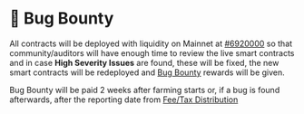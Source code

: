 # 🐛 Bug Bounty

All contracts will be deployed with liquidity on Mainnet at [\#6920000](https://bscscan.com/block/countdown/6922000) so that community/auditors will have enough time to review the live smart contracts and in case **High Severity Issues** are found, these will be fixed, the new smart contracts will be redeployed and [Bug Bounty](bug-bounty.md) rewards will be given.  
  
Bug Bounty will be paid 2 weeks after farming starts or, if a bug is found afterwards, after the reporting date from [Fee/Tax Distribution](../features/deposit-fee-redistribution.md)



